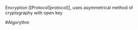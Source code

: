 Encryption [[Protocol|protocol]], uses asymmetrical method of cryptography with open key

#Algorythm 
